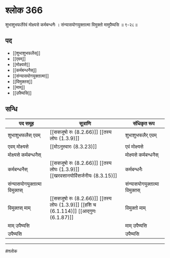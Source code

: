 # श्लोक 366

शुभाशुभफलैरेवं मोक्ष्यसे कर्मबन्धनैः ।
संन्यासयोगयुक्तात्मा विमुक्तो मामुपैष्यसि ॥ ९-२८॥


## पद 

- [[शुभाशुभफलैस्]]
- [[एवम्]]
- [[मोक्ष्यसे]]
- [[कर्मबन्धनैस्]]
- [[संन्यासयोगयुक्तात्मा]]
- [[विमुक्तस्]]
- [[माम्]]
- [[उपैष्यसि]]

## सन्धि

| पद समूह | सूत्राणि | संधिकृत रूप |
| ----- | ----- | ----- |
| शुभाशुभफलैस् एवम् |  [[ससजुषो रुः (8.2.66)]] [[तस्य लोपः (1.3.9)]] | शुभाशुभफलैर् एवम् |
| एवम् मोक्ष्यसे |  [[मोऽनुस्वारः (8.3.23)]] | एवं मोक्ष्यसे |
| मोक्ष्यसे कर्मबन्धनैस् |  | मोक्ष्यसे कर्मबन्धनैस् |
| कर्मबन्धनैस् |  [[ससजुषो रुः (8.2.66)]] [[तस्य लोपः (1.3.9)]] [[खरवसानयोर्विसर्जनीयः (8.3.15)]] | कर्मबन्धनैः |
| संन्यासयोगयुक्तात्मा विमुक्तस् |  | संन्यासयोगयुक्तात्मा विमुक्तस् |
| विमुक्तस् माम् |  [[ससजुषो रुः (8.2.66)]] [[तस्य लोपः (1.3.9)]] [[हशि च (6.1.114)]] [[आद्गुणः (6.1.87)]] | विमुक्तो माम् |
| माम् उपैष्यसि |  | माम् उपैष्यसि |
| उपैष्यसि |  | उपैष्यसि |


---

#श्लोक